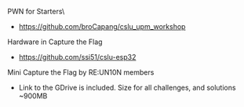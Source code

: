 PWN for Starters\
- https://github.com/broCapang/cslu_upm_workshop

Hardware in Capture the Flag
- https://github.com/ssi51/cslu-esp32

Mini Capture the Flag by RE:UN10N members
- Link to the GDrive is included. Size for all challenges, and solutions ~900MB
